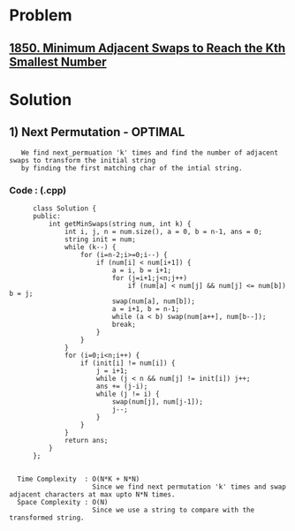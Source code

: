 # Problem

## [1850. Minimum Adjacent Swaps to Reach the Kth Smallest Number](https://leetcode.com/problems/minimum-adjacent-swaps-to-reach-the-kth-smallest-number/)


# Solution 

## 1) Next Permutation - OPTIMAL

       We find next_permuation 'k' times and find the number of adjacent swaps to transform the initial string 
       by finding the first matching char of the intial string.
      
      
   ### Code : (.cpp)
    
          class Solution {
          public:
              int getMinSwaps(string num, int k) {
                  int i, j, n = num.size(), a = 0, b = n-1, ans = 0;
                  string init = num;
                  while (k--) {
                      for (i=n-2;i>=0;i--) {
                          if (num[i] < num[i+1]) {
                              a = i, b = i+1;
                              for (j=i+1;j<n;j++)
                                  if (num[a] < num[j] && num[j] <= num[b]) b = j;
                              swap(num[a], num[b]);
                              a = i+1, b = n-1;
                              while (a < b) swap(num[a++], num[b--]); 
                              break;
                          }
                      }
                  }
                  for (i=0;i<n;i++) {
                      if (init[i] != num[i]) {
                          j = i+1;
                          while (j < n && num[j] != init[i]) j++;
                          ans += (j-i);
                          while (j != i) {
                              swap(num[j], num[j-1]);
                              j--;
                          }
                      }
                  }
                  return ans;
              }
          };

 
      Time Complexity  : O(N*K + N*N) 
                         Since we find next permutation 'k' times and swap adjacent characters at max upto N*N times.
      Space Complexity : O(N)
                         Since we use a string to compare with the transformed string.
